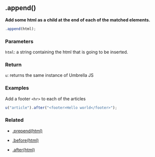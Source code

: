 ## .append()

**Add some html as a child at the end of each of the matched elements.**

```js
.append(html);
```


### Parameters

`html`: a string containing the html that is going to be inserted.



### Return

`u`: returns the same instance of Umbrella JS



### Examples

Add a footer `<hr>` to each of the articles

```js
u("article").after("<footer>Hello world</footer>");
```



### Related

- [.prepend(html)](#prepend)

- [.before(html)](#before)

- [.after(html)](#after)
